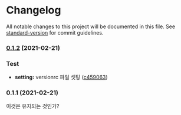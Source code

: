 # Changelog

All notable changes to this project will be documented in this file. See [standard-version](https://github.com/conventional-changelog/standard-version) for commit guidelines.

### [0.1.2](https://github.com/feel5ny/test-spa-version/compare/v0.1.1...v0.1.2) (2021-02-21)


### Test

* **setting:** versionrc 파일 셋팅 ([c459063](https://github.com/feel5ny/test-spa-version/commit/c4590638c84e1bc3283786ffee0a21ca70e2cb4d))

### 0.1.1 (2021-02-21)
이것은 유지되는 것인가?